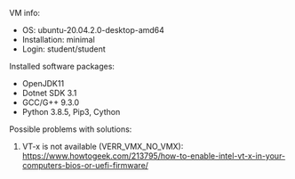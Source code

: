 VM info:

* OS: ubuntu-20.04.2.0-desktop-amd64
* Installation: minimal
* Login: student/student

Installed software packages:

*	OpenJDK11
*	Dotnet SDK 3.1
*	GCC/G++ 9.3.0
*	Python 3.8.5, Pip3, Cython

Possible problems with solutions:

1.	VT-x is not available (VERR_VMX_NO_VMX): https://www.howtogeek.com/213795/how-to-enable-intel-vt-x-in-your-computers-bios-or-uefi-firmware/
